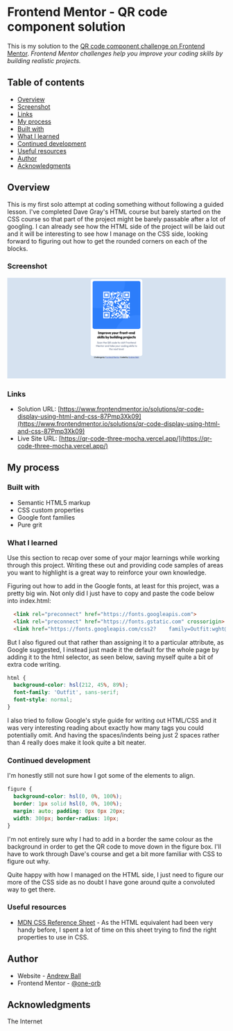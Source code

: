 # Frontend Mentor - QR code component solution 

This is my solution to the [QR code component challenge on Frontend Mentor](https://www.frontendmentor.io/challenges/qr-code-component-iux_sIO_H). _Frontend Mentor challenges help you improve your coding skills by building realistic projects._

## Table of contents 

- [Overview](#overview) 
- [Screenshot](#screenshot) 
- [Links](#links) 
- [My process](#my-process) 
- [Built with](#built-with) 
- [What I learned](#what-i-learned) 
- [Continued development](#continued-development) 
- [Useful resources](#useful-resources) 
- [Author](#author) 
- [Acknowledgments](#acknowledgments) 

## Overview

This is my first solo attempt at coding something without following a guided lesson. I've completed Dave Gray's HTML course but barely started on the CSS course so that part of the project might be barely passable after a lot of googling. I can already see how the HTML side of the project will be laid out and it will be interesting to see how I manage on the CSS side, looking forward to figuring out how to get the rounded corners on each of the blocks.

### Screenshot

![Screenshot of my completed project](./images/screenshot.png)

### Links

- Solution URL: [https://www.frontendmentor.io/solutions/qr-code-display-using-html-and-css-87Pmp3Xk09](https://www.frontendmentor.io/solutions/qr-code-display-using-html-and-css-87Pmp3Xk09)
- Live Site URL: [https://qr-code-three-mocha.vercel.app/](https://qr-code-three-mocha.vercel.app/)
  
## My process

### Built with

- Semantic HTML5 markup
- CSS custom properties
- Google font families
- Pure grit

### What I learned

Use this section to recap over some of your major learnings while working through this project. Writing these out and providing code samples of areas you want to highlight is a great way to reinforce your own knowledge.

Figuring out how to add in the Google fonts, at least for this project, was a pretty big win. Not only did I just have to copy and paste the code below into index.html:

```html
  <link rel="preconnect" href="https://fonts.googleapis.com">
  <link rel="preconnect" href="https://fonts.gstatic.com" crossorigin>
  <link href="https://fonts.googleapis.com/css2?    family=Outfit:wght@100..900&display=swap" rel="stylesheet">
```

But I also figured out that rather than assigning it to a particular attribute, as Google suggested, I instead just made it the default for the whole page by adding it to the html selector, as seen below, saving myself quite a bit of extra code writing.

```css
html {
  background-color: hsl(212, 45%, 89%);
  font-family: 'Outfit', sans-serif; 
  font-style: normal;
}
```

I also tried to follow Google's style guide for writing out HTML/CSS and it was very interesting reading about exactly how many tags you could potentially omit. And having the spaces/indents being just 2 spaces rather than 4 really does make it look quite a bit neater.

### Continued development

I'm honestly still not sure how I got some of the elements to align. 

```css
figure {
  background-color: hsl(0, 0%, 100%);
  border: 1px solid hsl(0, 0%, 100%);
  margin: auto; padding: 0px 0px 20px;
  width: 300px; border-radius: 10px;
}
```
I'm not entirely sure why I had to add in a border the same colour as the background in order to get the QR code to move down in the figure box. I'll have to work through Dave's course and get a bit more familiar with CSS to figure out why.

Quite happy with how I managed on the HTML side, I just need to figure our more of the CSS side as no doubt I have gone around quite a convoluted way to get there. 

### Useful resources

- [MDN CSS Reference Sheet](https://developer.mozilla.org/en-US/docs/Web/CSS/Reference) - As the HTML equivalent had been very handy before, I spent a lot of time on this sheet trying to find the right properties to use in CSS.

## Author

- Website - [Andrew Ball](https://github.com/one-orb/)
- Frontend Mentor - [@one-orb](https://www.frontendmentor.io/profile/one-orb)

## Acknowledgments

The Internet
